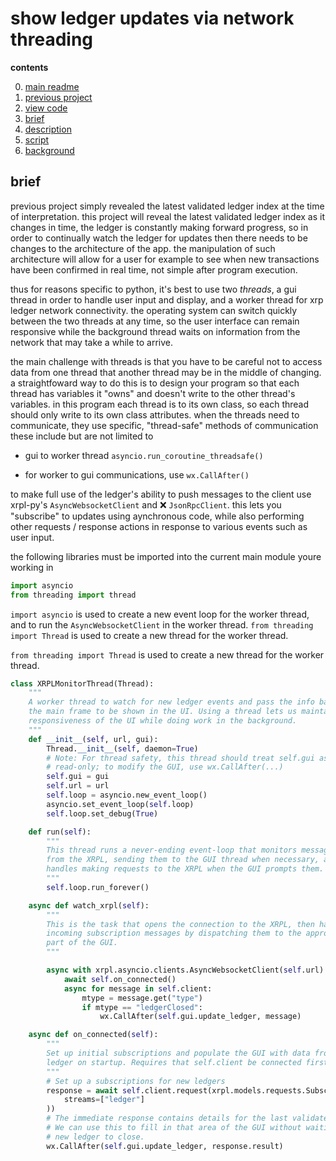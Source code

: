 # show ledger updates via network threading

**contents**

0.  [main readme](https://github.com/MorganBergen/wallet-desktop)
1.  [previous project](https://github.com/MorganBergen/wallet-desktop/tree/main/src/00-get-ledger)
2.  [view code](./main.py)
3.  [brief](#brief)
4.  [description](#description)
5.  [script](#script)
6.  [background](#background)

## brief

previous project simply revealed the latest validated ledger index at the time of interpretation. this project will reveal the latest validated ledger index as it changes in time, the ledger is constantly making forward progress, so in order to continually watch the ledger for updates then there needs to be changes to the architecture of the app.  the manipulation of such architecture will allow for a user for example to see when new transactions have been confirmed in real time, not simple after program execution.  

thus for reasons specific to python, it's best to use two _threads_, a gui thread in order to handle user input and display, and a worker thread for xrp ledger network connectivity.  the operating system can switch quickly between the two threads at any time, so the user interface can remain responsive while the background thread waits on information from the network that may take a while to arrive.  

the main challenge with threads is that you have to be careful not to access data from one thread that another thread may be in the middle of changing.  a straightfoward way to do this is to design your program so that each thread has variables it "owns" and doesn't write to the other thread's variables.  in this program each thread is to its own class, so each thread should only write to its own class attributes.  when the threads need to communicate, they use specific, "thread-safe" methods of communication these include but are not limited to

-  gui to worker thread `asyncio.run_coroutine_threadsafe()`

-  for worker to gui communications, use `wx.CallAfter()`

to make full use of the ledger's ability to push messages to the client use xrpl-py's `AsyncWebsocketClient` and ❌ `JsonRpcClient`.  this lets you "subscribe" to updates using aynchronous code, while also performing other requests / response actions in response to various events such as user input.

the following libraries must be imported into the current main module youre working in

```python
import asyncio
from threading import thread    
```

`import asyncio` is used to create a new event loop for the worker thread, and to run the `AsyncWebsocketClient` in the worker thread.  `from threading import Thread` is used to create a new thread for the worker thread.

`from threading import Thread` is used to create a new thread for the worker thread.

```python
class XRPLMonitorThread(Thread):
    """
    A worker thread to watch for new ledger events and pass the info back to
    the main frame to be shown in the UI. Using a thread lets us maintain the
    responsiveness of the UI while doing work in the background.
    """
    def __init__(self, url, gui):
        Thread.__init__(self, daemon=True)
        # Note: For thread safety, this thread should treat self.gui as
        # read-only; to modify the GUI, use wx.CallAfter(...)
        self.gui = gui
        self.url = url
        self.loop = asyncio.new_event_loop()
        asyncio.set_event_loop(self.loop)
        self.loop.set_debug(True)

    def run(self):
        """
        This thread runs a never-ending event-loop that monitors messages coming
        from the XRPL, sending them to the GUI thread when necessary, and also
        handles making requests to the XRPL when the GUI prompts them.
        """
        self.loop.run_forever()

    async def watch_xrpl(self):
        """
        This is the task that opens the connection to the XRPL, then handles
        incoming subscription messages by dispatching them to the appropriate
        part of the GUI.
        """

        async with xrpl.asyncio.clients.AsyncWebsocketClient(self.url) as self.client:
            await self.on_connected()
            async for message in self.client:
                mtype = message.get("type")
                if mtype == "ledgerClosed":
                    wx.CallAfter(self.gui.update_ledger, message)

    async def on_connected(self):
        """
        Set up initial subscriptions and populate the GUI with data from the
        ledger on startup. Requires that self.client be connected first.
        """
        # Set up a subscriptions for new ledgers
        response = await self.client.request(xrpl.models.requests.Subscribe(
            streams=["ledger"]
        ))
        # The immediate response contains details for the last validated ledger.
        # We can use this to fill in that area of the GUI without waiting for a
        # new ledger to close.
        wx.CallAfter(self.gui.update_ledger, response.result)

```
